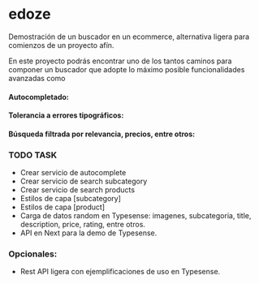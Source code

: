 # edoze

Demostración de un buscador en un ecommerce, alternativa ligera para comienzos de un proyecto afín.

En este proyecto podrás encontrar uno de los tantos caminos para componer un buscador que adopte lo máximo posible funcionalidades avanzadas como

#### Autocompletado:

#### Tolerancia a errores tipográficos:

#### Búsqueda filtrada por relevancia, precios, entre otros:

####

### TODO TASK

- Crear servicio de autocomplete
- Crear servicio de search subcategory
- Crear servicio de search products
- Estilos de capa [subcategory]
- Estilos de capa [product]
- Carga de datos random en Typesense: imagenes, subcategoria, title, description, price, rating, entre otros.
- API en Next para la demo de Typesense.

### Opcionales:

- Rest API ligera con ejemplificaciones de uso en Typesense.
